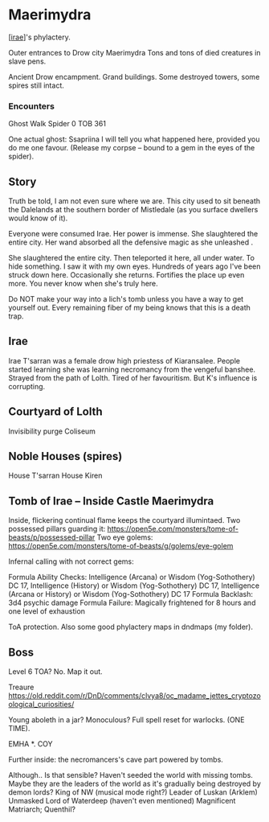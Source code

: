 # Maerimydra

[[irae]]'s phylactery.

Outer entrances to Drow city Maerimydra
Tons and tons of died creatures in slave pens.

Ancient Drow encampment. Grand buildings. Some destroyed towers, some spires still intact.

### Encounters
Ghost Walk Spider 0 TOB 361

One actual ghost: Ssapriina
I will tell you what happened here, provided you do me one favour.
(Release my corpse – bound to a gem in the eyes of the spider).

## Story
Truth be told, I am not even sure where we are. This city used to sit beneath the Dalelands at the southern border of Mistledale (as you surface dwellers would know of it).

Everyone were consumed Irae. Her power is immense. She slaughtered the entire city. Her wand absorbed all the defensive magic as she unleashed .

She slaughtered the entire city. Then teleported it here, all under water. To hide something. I saw it with my own eyes. Hundreds of years ago I've been struck down here. Occasionally she returns. Fortifies the place up even more. You never know when she's truly here.

Do NOT make your way into a lich's tomb unless you have a way to get yourself out. Every remaining fiber of my being knows that this is a death trap.

## Irae
Irae T'sarran was a female drow high priestess of Kiaransalee. People started learning she was learning necromancy from the vengeful banshee. Strayed from the path of Lolth. Tired of her favouritism. But K's influence is corrupting.

## Courtyard of Lolth
Invisibility purge
Coliseum

## Noble Houses (spires)
House T'sarran
House Kiren

## Tomb of Irae – Inside Castle Maerimydra
Inside, flickering continual flame keeps the courtyard illumintaed.
Two possessed pillars guarding it:
https://open5e.com/monsters/tome-of-beasts/p/possessed-pillar
Two eye golems:
https://open5e.com/monsters/tome-of-beasts/g/golems/eye-golem

Infernal calling with not correct gems:

Formula Ability Checks: Intelligence (Arcana) or Wisdom (Yog-Sothothery) DC 17, Intelligence (History) or Wisdom (Yog-Sothothery) DC 17, Intelligence (Arcana or History) or Wisdom (Yog-Sothothery) DC 17 Formula Backlash: 3d4 psychic damage Formula Failure: Magically frightened for 8 hours and one level of exhaustion

ToA protection.
Also some good phylactery maps in dndmaps (my folder).

## Boss
Level 6 TOA? No. Map it out.

Treaure
https://old.reddit.com/r/DnD/comments/clvya8/oc_madame_jettes_cryptozoological_curiosities/

Young aboleth in a jar? Monoculous? Full spell reset for warlocks. (ONE TIME).

EMHA *. COY

Further inside: the necromancers's cave part powered by tombs.

Although.. Is that sensible? Haven't seeded the world with missing tombs. Maybe they are the leaders of the world as it's gradually being destroyed by demon lords?
King of NW (musical mode right?)
Leader of Luskan (Arklem)
Unmasked Lord of Waterdeep (haven't even mentioned)
Magnificent Matriarch; Quenthil?

[//begin]: # "Autogenerated link references for markdown compatibility"
[irae]: ../npcs/irae "Irae T'sarran"
[//end]: # "Autogenerated link references"
